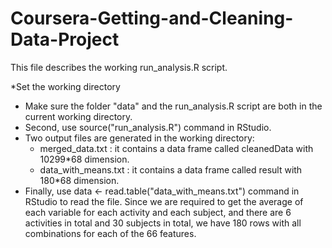 # Coursera-Getting-and-Cleaning-Data-Project

This file describes the working run_analysis.R script.

*Set the working directory
* Make sure the folder "data" and the run_analysis.R script are both in the current working directory.
* Second, use source("run_analysis.R") command in RStudio. 
* Two output files are generated in the working directory:
  - merged_data.txt : it contains a data frame called cleanedData with 10299*68 dimension.
  - data_with_means.txt : it contains a data frame called result with 180*68 dimension.
* Finally, use data <- read.table("data_with_means.txt") command in RStudio to read the file. Since we are required to get the average of each variable for each activity and each subject, and there are 6 activities in total and 30 subjects in total, we have 180 rows with all combinations for each of the 66 features. 
